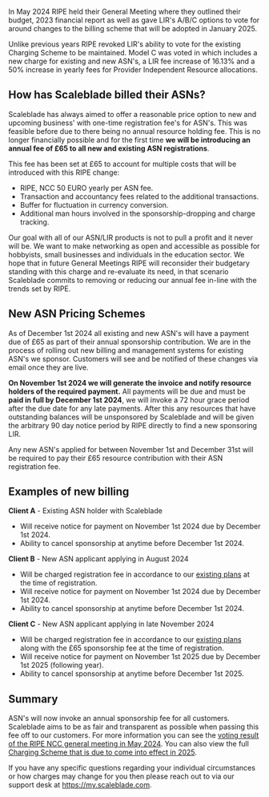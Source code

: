 [comment]: <>  (title:Billing changes to RIPE Autonomous System Numbers or ASNs.)
[comment]: <>  (author:Jack Cosens)
[comment]: <>  (description:With the introduction of the new annual resource fee for Autonomous System Numbers this post aims to outline the billing changes Scaleblade is introducing as of the 2025 Charging Scheme.)
[comment]: <>  (readtime:4)
[comment]: <>  (picture:https://www.host-telecom.com/wp-content/uploads/2024/05/ripe-ncc.jpg)
[comment]: <>  (timestamp:2024-06-24T22:55:14.412Z)
[commend]: <>  (tag:RIPE)

In May 2024 RIPE held their General Meeting where they outlined their budget, 2023 financial report as well as gave LIR's A/B/C options to vote for around changes to the billing scheme that will be adopted in January 2025.

Unlike previous years RIPE revoked LIR's ability to vote for the existing Charging Scheme to be maintained. Model C was voted in which includes a new charge for existing and new ASN's, a LIR fee increase of 16.13% and a 50% increase in yearly fees for Provider Independent Resource allocations.

## How has Scaleblade billed their ASNs?
Scaleblade has always aimed to offer a reasonable price option to new and upcoming business' with one-time registration fee's for ASN's. This was feasible before due to there being no annual resource holding fee. This is no longer financially possible and for the first time **we will be introducing an annual fee of £65 to all new and existing ASN registrations**.

This fee has been set at £65 to account for multiple costs that will be introduced with this RIPE change:

 - RIPE, NCC 50 EURO yearly per ASN fee.
 - Transaction and accountancy fees related to the additional transactions.
 - Buffer for fluctuation in currency conversion.
 - Additional man hours involved in the sponsorship-dropping and charge tracking.

Our goal with all of our ASN/LIR products is not to pull a profit and it never will be. We want to make networking as open and accessible as possible for hobbyists, small businesses and individuals in the education sector. We hope that in future General Meetings RIPE will reconsider their budgetary standing with this charge and re-evaluate its need, in that scenario Scaleblade commits to removing or reducing our annual fee in-line with the trends set by RIPE.

## New ASN Pricing Schemes

As of December 1st 2024 all existing and new ASN's will have a payment due of £65 as part of their annual sponsorship contribution. We are in the process of rolling out new billing and management systems for existing ASN's we sponsor. Customers will see and be notified of these changes via email once they are live.

**On November 1st 2024 we will generate the invoice and notify resource holders of the required payment.** All payments will be due and must be **paid in full by December 1st 2024**, we will invoke a 72 hour grace period after the due date for any late payments. After this any resources that have outstanding balances will be unsponsored by Scaleblade and will be given the arbitrary 90 day notice period by RIPE directly to find a new sponsoring LIR.

Any new ASN's applied for between November 1st and December 31st will be required to pay their £65 resource contribution with their ASN registration fee. 

## Examples of new billing

**Client A** - Existing ASN holder with Scaleblade
 - Will receive notice for payment on November 1st 2024 due by December 1st 2024.
 - Ability to cancel sponsorship at anytime before December 1st 2024.

**Client B** - New ASN applicant applying in August 2024
 - Will be charged registration fee in accordance to our [existing plans](https://scaleblade.com/products/lir) at the time of registration.
 - Will receive notice for payment on November 1st 2024 due by December 1st 2024.
 - Ability to cancel sponsorship at anytime before December 1st 2024.

**Client C** - New ASN applicant applying in late November 2024
 - Will be charged registration fee in accordance to our [existing plans](https://scaleblade.com/products/lir) along with the £65 sponsorship fee at the time of registration.
 - Will receive notice for payment on November 1st 2025 due by December 1st 2025 (following year).
 - Ability to cancel sponsorship at anytime before December 1st 2025.

## Summary
ASN's will now invoke an annual sponsorship fee for all customers. Scaleblade aims to be as fair and transparent as possible when passing this fee off to our customers.
For more information you can see the [voting result of the RIPE NCC general meeting in May 2024](https://www.ripe.net/media/documents/Voting_Result_RIPE_NCC_General_Meeting_May_2024.pdf). You can also view the full [Charging Scheme that is due to come into effect in 2025](https://www.ripe.net/media/documents/Option_C_RIPE_NCC_Charging_Scheme_2025.pdf).

If you have any specific questions regarding your individual circumstances or how charges may change for you then please reach out to via our support desk at https://my.scaleblade.com.